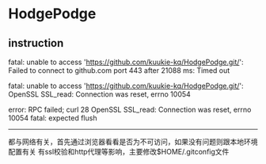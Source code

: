# HodgePodge

## instruction

fatal: unable to access 'https://github.com/kuukie-kq/HodgePodge.git/': Failed to connect to github.com port 443 after 21088 ms: Timed out

fatal: unable to access 'https://github.com/kuukie-kq/HodgePodge.git/': OpenSSL SSL_read: Connection was reset, errno 10054

error: RPC failed; curl 28 OpenSSL SSL_read: Connection was reset, errno 10054 fatal: expected flush
****
都与网络有关，首先通过浏览器看看是否为不可访问，如果没有问题则跟本地环境配置有关
有ssl校验和http代理等影响，主要修改$HOME/.gitconfig文件

